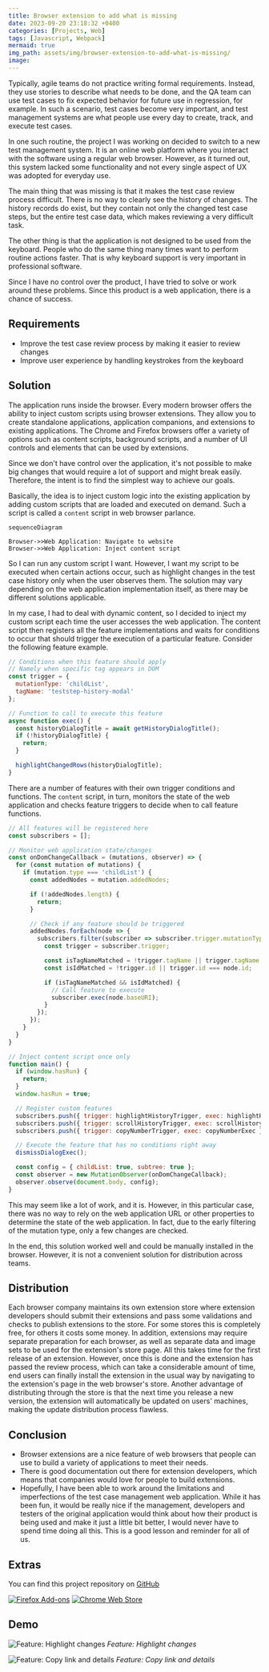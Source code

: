 ```yaml
---
title: Browser extension to add what is missing
date: 2023-09-20 23:18:32 +0400
categories: [Projects, Web]
tags: [Javascript, Webpack]
mermaid: true
img_path: assets/img/browser-extension-to-add-what-is-missing/
image:
---
```


Typically, agile teams do not practice writing formal requirements. Instead, they use stories to describe what needs to be done, and the QA team can use test cases to fix expected behavior for future use in regression, for example. In such a scenario, test cases become very important, and test management systems are what people use every day to create, track, and execute test cases.

In one such routine, the project I was working on decided to switch to a new test management system. It is an online web platform where you interact with the software using a regular web browser. However, as it turned out, this system lacked some functionality and not every single aspect of UX was adopted for everyday use.

The main thing that was missing is that it makes the test case review process difficult. There is no way to clearly see the history of changes. The history records do exist, but they contain not only the changed test case steps, but the entire test case data, which makes reviewing a very difficult task.

The other thing is that the application is not designed to be used from the keyboard. People who do the same thing many times want to perform routine actions faster. That is why keyboard support is very important in professional software.

Since I have no control over the product, I have tried to solve or work around these problems. Since this product is a web application, there is a chance of success.

## Requirements
- Improve the test case review process by making it easier to review changes
- Improve user experience by handling keystrokes from the keyboard

## Solution
The application runs inside the browser. Every modern browser offers the ability to inject custom scripts using browser extensions. They allow you to create standalone applications, application companions, and extensions to existing applications. The Chrome and Firefox browsers offer a variety of options such as content scripts, background scripts, and a number of UI controls and elements that can be used by extensions.

Since we don't have control over the application, it's not possible to make big changes that would require a lot of support and might break easily. Therefore, the intent is to find the simplest way to achieve our goals.

Basically, the idea is to inject custom logic into the existing application by adding custom scripts that are loaded and executed on demand. Such a script is called a `content` script in web browser parlance.

```mermaid
sequenceDiagram

Browser->>Web Application: Navigate to website
Browser->>Web Application: Inject content script
```

So I can run any custom script I want. However, I want my script to be executed when certain actions occur, such as highlight changes in the test case history only when the user observes them. The solution may vary depending on the web application implementation itself, as there may be different solutions applicable.

In my case, I had to deal with dynamic content, so I decided to inject my custom script each time the user accesses the web application. The content script then registers all the feature implementations and waits for conditions to occur that should trigger the execution of a particular feature. Consider the following feature example.

```js
// Conditions when this feature should apply
// Namely when specific tag appears in DOM
const trigger = {
  mutationType: 'childList',
  tagName: 'teststep-history-modal'
};

// Function to call to execute this feature
async function exec() {
  const historyDialogTitle = await getHistoryDialogTitle();
  if (!historyDialogTitle) {
    return;
  }

  highlightChangedRows(historyDialogTitle);
}
```

There are a number of features with their own trigger conditions and functions. The `content` script, in turn, monitors the state of the web application and checks feature triggers to decide when to call feature functions.

```js
// All features will be registered here
const subscribers = [];

// Monitor web application state/changes
const onDomChangeCallback = (mutations, observer) => {
  for (const mutation of mutations) {
    if (mutation.type === 'childList') {
      const addedNodes = mutation.addedNodes;

      if (!addedNodes.length) {
        return;
      }

      // Check if any feature should be triggered
      addedNodes.forEach(node => {
        subscribers.filter(subscriber => subscriber.trigger.mutationType === 'childList').forEach(subscriber => {
          const trigger = subscriber.trigger;

          const isTagNameMatched = !trigger.tagName || trigger.tagName === node.localName;
          const isIdMatched = !trigger.id || trigger.id === node.id;

          if (isTagNameMatched && isIdMatched) {
            // Call feature to execute
            subscriber.exec(node.baseURI);
          }
        });
      });
    }
  }
}

// Inject content script once only
function main() {
  if (window.hasRun) {
    return;
  }
  window.hasRun = true;

  // Register custom features
  subscribers.push({ trigger: highlightHistoryTrigger, exec: highlightHistoryExec });
  subscribers.push({ trigger: scrollHistoryTrigger, exec: scrollHistoryExec });
  subscribers.push({ trigger: copyNumberTrigger, exec: copyNumberExec });

  // Execute the feature that has no conditions right away
  dismissDialogExec();

  const config = { childList: true, subtree: true };
  const observer = new MutationObserver(onDomChangeCallback);
  observer.observe(document.body, config);
}
```

This may seem like a lot of work, and it is. However, in this particular case, there was no way to rely on the web application URL or other properties to determine the state of the web application. In fact, due to the early filtering of the mutation type, only a few changes are checked.

In the end, this solution worked well and could be manually installed in the browser. However, it is not a convenient solution for distribution across teams.

## Distribution
Each browser company maintains its own extension store where extension developers should submit their extensions and pass some validations and checks to publish extensions to the store. For some stores this is completely free, for others it costs some money. In addition, extensions may require separate preparation for each browser, as well as separate data and image sets to be used for the extension's store page. All this takes time for the first release of an extension. However, once this is done and the extension has passed the review process, which can take a considerable amount of time, end users can finally install the extension in the usual way by navigating to the extension's page in the web browser's store. Another advantage of distributing through the store is that the next time you release a new version, the extension will automatically be updated on users' machines, making the update distribution process flawless.

## Conclusion
- Browser extensions are a nice feature of web browsers that people can use to build a variety of applications to meet their needs.
- There is good documentation out there for extension developers, which means that companies would love for people to build extensions.
- Hopefully, I have been able to work around the limitations and imperfections of the test case management web application. While it has been fun, it would be really nice if the management, developers and testers of the original application would think about how their product is being used and make it just a little bit better, I would never have to spend time doing all this. This is a good lesson and reminder for all of us.

## Extras
You can find this project repository on [GitHub](https://github.com/kungfux/qtest-manager-assistant)

[![Firefox Add-ons](get-addon-firefox.webp)](https://addons.mozilla.org/en-US/firefox/addon/assistant-for-qtest-manager/)
[![Chrome Web Store](get-addon-chrome.webp)](https://chrome.google.com/webstore/detail/pnbnfgjbennnjlajgpoajfilinkdpiaf)

## Demo
![Feature: Highlight changes](https://github.com/kungfux/qtest-manager-assistant/raw/dev/docs/highlight.gif)
_Feature: Highlight changes_

![Feature: Copy link and details](https://github.com/kungfux/qtest-manager-assistant/raw/dev/docs/copy.gif)
_Feature: Copy link and details_